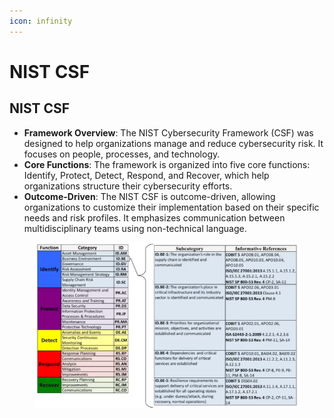 ```yaml
---
icon: infinity
---
```


# NIST CSF

## NIST CSF

* **Framework Overview**: The NIST Cybersecurity Framework (CSF) was designed to help organizations manage and reduce cybersecurity risk. It focuses on people, processes, and technology.
* **Core Functions**: The framework is organized into five core functions: Identify, Protect, Detect, Respond, and Recover, which help organizations structure their cybersecurity efforts.
* **Outcome-Driven**: The NIST CSF is outcome-driven, allowing organizations to customize their implementation based on their specific needs and risk profiles. It emphasizes communication between multidisciplinary teams using non-technical language.

<figure><img src="../../.gitbook/assets/image (243).png" alt=""><figcaption></figcaption></figure>

